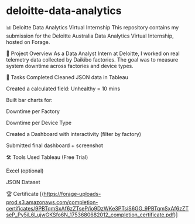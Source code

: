# deloitte-data-analytics
📊 Deloitte Data Analytics Virtual Internship
This repository contains my submission for the Deloitte Australia Data Analytics Virtual Internship, hosted on Forage.

🎯 Project Overview
As a Data Analyst Intern at Deloitte, I worked on real telemetry data collected by Daikibo factories. The goal was to measure system downtime across factories and device types.

📁 Tasks Completed
Cleaned JSON data in Tableau

Created a calculated field: Unhealthy = 10 mins

Built bar charts for:

Downtime per Factory

Downtime per Device Type

Created a Dashboard with interactivity (filter by factory)

Submitted final dashboard + screenshot

🛠 Tools Used
Tableau (Free Trial)

Excel (optional)

JSON Dataset

🏆 Certificate
[(https://forage-uploads-prod.s3.amazonaws.com/completion-certificates/9PBTqmSxAf6zZTseP/io9DzWKe3PTsiS6GG_9PBTqmSxAf6zZTseP_Py5iL6LujwGKSfo6N_1753680682012_completion_certificate.pdf)]
